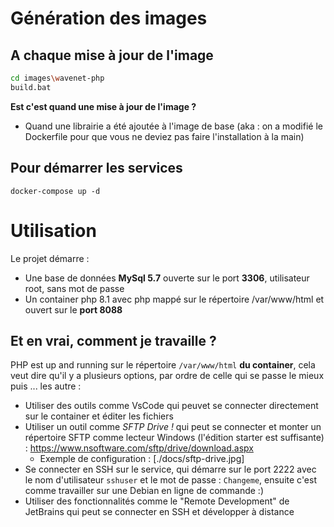 # Génération des images
## A chaque mise à jour de l'image
```bash
cd images\wavenet-php
build.bat
```
**Est c'est quand une mise à jour de l'image ?**
- Quand une librairie a été ajoutée à l'image de base (aka : on a modifié le Dockerfile pour que vous ne deviez pas faire l'installation à la main)

## Pour démarrer les services
`docker-compose up -d`

# Utilisation
Le projet démarre :
- Une base de données **MySql 5.7** ouverte sur le port **3306**, utilisateur root, sans mot de passe
- Un container php 8.1 avec php mappé sur le répertoire /var/www/html et ouvert sur le **port 8088**

## Et en vrai, comment je travaille ?
PHP est up and running sur le répertoire  `/var/www/html` **du container**, cela veut dire qu'il y a plusieurs options, par ordre de celle qui se passe le mieux puis ... les autre :
- Utiliser des outils comme VsCode qui peuvet se connecter directement sur le container et éditer les fichiers
- Utiliser un outil comme *SFTP Drive !* qui peut se connecter et monter un répertoire SFTP comme lecteur Windows (l'édition starter est suffisante) : https://www.nsoftware.com/sftp/drive/download.aspx
  - Exemple de configuration : [./docs/sftp-drive.jpg] 
- Se connecter en SSH sur le service, qui démarre sur le port 2222 avec le nom d'utilisateur `sshuser` et le mot de passe : `Changeme`, ensuite c'est comme travailler sur une Debian en ligne de commande :)
- Utiliser des fonctionnalités comme le "Remote Development" de JetBrains qui peut se connecter en SSH et développer à distance
